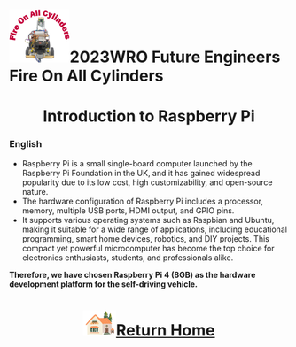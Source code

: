 ![LOGO](../../other/img/logo.png)2023WRO Future Engineers Fire On All Cylinders  
====
# <div align="center">Introduction to Raspberry Pi </div> 
### English 
- Raspberry Pi is a small single-board computer launched by the Raspberry Pi Foundation in the UK, and it has gained widespread popularity due to its low cost, high customizability, and open-source nature. 
- The hardware configuration of Raspberry Pi includes a processor, memory, multiple USB ports, HDMI output, and GPIO pins. 
- It supports various operating systems such as Raspbian and Ubuntu, making it suitable for a wide range of applications, including educational programming, smart home devices, robotics, and DIY projects. This compact yet powerful microcomputer has become the top choice for electronics enthusiasts, students, and professionals alike.

__Therefore, we have chosen Raspberry Pi 4 (8GB) as the hardware development platform for the self-driving vehicle.__

# <div align="center">![HOME](../../other/img/Home.png)[Return Home](../../)</div>  


